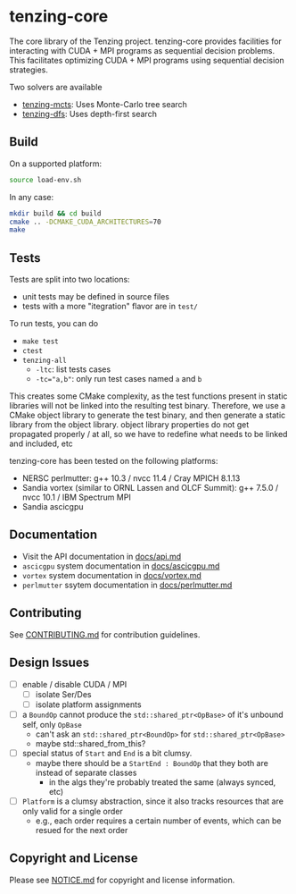 # tenzing-core

The core library of the Tenzing project.
tenzing-core provides facilities for interacting with CUDA + MPI programs as sequential decision problems.
This facilitates optimizing CUDA + MPI programs using sequential decision strategies.

Two solvers are available
* [tenzing-mcts](github.com/sandialabs/tenzing-mcts):  Uses Monte-Carlo tree search
* [tenzing-dfs](github.com/sandialabs/tenzing-dfs): Uses depth-first search

## Build

On a supported platform:
```bash
source load-env.sh
```

In any case:
```bash
mkdir build && cd build
cmake .. -DCMAKE_CUDA_ARCHITECTURES=70
make
```

## Tests

Tests are split into two locations:
* unit tests may be defined in source files
* tests with a more "itegration" flavor are in `test/`

To run tests, you can do
* `make test`
* `ctest`
* `tenzing-all`
  * `-ltc`: list tests cases
  * `-tc="a,b"`: only run test cases named `a` and `b`

This creates some CMake complexity, as the test functions present in static libraries will not be linked into the resulting test binary.
Therefore, we use a CMake object library to generate the test binary, and then generate a static library from the object library.
object library properties do not get propagated properly / at all, so we have to redefine what needs to be linked and included, etc

tenzing-core has been tested on the following platforms:
* NERSC perlmutter: g++ 10.3 / nvcc 11.4 / Cray MPICH 8.1.13
* Sandia vortex (similar to ORNL Lassen and OLCF Summit): g++ 7.5.0 / nvcc 10.1 / IBM Spectrum MPI
* Sandia ascicgpu

## Documentation

* Visit the API documentation in [docs/api.md](docs/api.md)
* `ascicgpu` system documentation in [docs/ascicgpu.md](docs/ascicgpu.md)
* `vortex` system documentation in [docs/vortex.md](docs/vortex.md)
* `perlmutter` ssytem documentation in [docs/perlmutter.md](docs/perlmutter.md)

## Contributing

See [CONTRIBUTING.md](CONTRIBUTING.md) for contribution guidelines.

## Design Issues

- [ ] enable / disable CUDA / MPI
  - [ ] isolate Ser/Des
  - [ ] isolate platform assignments
- [ ] a `BoundOp` cannot produce the `std::shared_ptr<OpBase>` of it's unbound self, only `OpBase`
  - can't ask an `std::shared_ptr<BoundOp>` for `std::shared_ptr<OpBase>`
  - maybe std::shared_from_this?
- [ ] special status of `Start` and `End` is a bit clumsy.
  - maybe there should be a `StartEnd : BoundOp` that they both are instead of separate classes
    - in the algs they're probably treated the same (always synced, etc)
- [ ] `Platform` is a clumsy abstraction, since it also tracks resources that are only valid for a single order
   - e.g., each order requires a certain number of events, which can be resued for the next order

## Copyright and License

Please see [NOTICE.md](https://github.com/sandialabs/tenzing-core/blob/master/NOTICE.md) for copyright and license information.